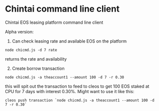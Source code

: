 # Chintai command line client
Chintai EOS leasing platform command line client

Alpha version:

1) Can check leasing rate and available EOS on the platform

`node chicmd.js -d 7 rate`

returns the rate and availability

2) Create borrow transaction

`node chicmd.js -a theaccount1 --amount 100 -d 7 -r 0.30`

this will spit out the transaction to feed to cleos to get 100 EOS staked at CPU for 7 days with interest 0.30%.
Might want to use it like this:

```
cleos push transaction `node chicmd.js -a theaccount1 --amount 100 -d 7 -r 0.30`
```

